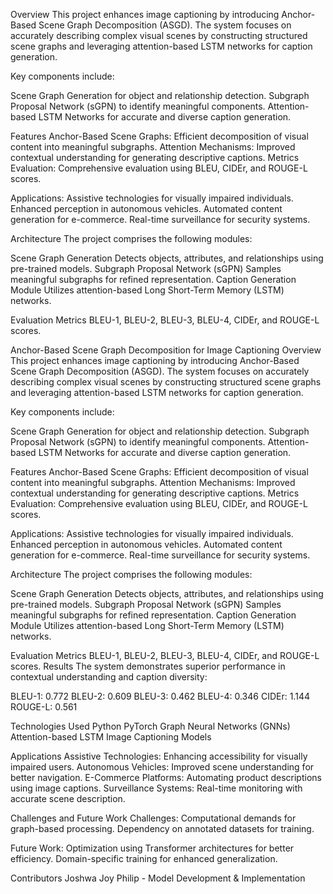 Overview
This project enhances image captioning by introducing Anchor-Based Scene Graph Decomposition (ASGD). The system focuses on accurately describing complex visual scenes by constructing structured scene graphs and leveraging attention-based LSTM networks for caption generation.

Key components include:

Scene Graph Generation for object and relationship detection.
Subgraph Proposal Network (sGPN) to identify meaningful components.
Attention-based LSTM Networks for accurate and diverse caption generation.

Features
Anchor-Based Scene Graphs: Efficient decomposition of visual content into meaningful subgraphs.
Attention Mechanisms: Improved contextual understanding for generating descriptive captions.
Metrics Evaluation: Comprehensive evaluation using BLEU, CIDEr, and ROUGE-L scores.

Applications:
Assistive technologies for visually impaired individuals.
Enhanced perception in autonomous vehicles.
Automated content generation for e-commerce.
Real-time surveillance for security systems.

Architecture
The project comprises the following modules:

Scene Graph Generation
Detects objects, attributes, and relationships using pre-trained models.
Subgraph Proposal Network (sGPN)
Samples meaningful subgraphs for refined representation.
Caption Generation Module
Utilizes attention-based Long Short-Term Memory (LSTM) networks.

Evaluation Metrics
BLEU-1, BLEU-2, BLEU-3, BLEU-4, CIDEr, and ROUGE-L scores.


Anchor-Based Scene Graph Decomposition for Image Captioning
Overview
This project enhances image captioning by introducing Anchor-Based Scene Graph Decomposition (ASGD). The system focuses on accurately describing complex visual scenes by constructing structured scene graphs and leveraging attention-based LSTM networks for caption generation.

Key components include:

Scene Graph Generation for object and relationship detection.
Subgraph Proposal Network (sGPN) to identify meaningful components.
Attention-based LSTM Networks for accurate and diverse caption generation.

Features
Anchor-Based Scene Graphs: Efficient decomposition of visual content into meaningful subgraphs.
Attention Mechanisms: Improved contextual understanding for generating descriptive captions.
Metrics Evaluation: Comprehensive evaluation using BLEU, CIDEr, and ROUGE-L scores.

Applications:
Assistive technologies for visually impaired individuals.
Enhanced perception in autonomous vehicles.
Automated content generation for e-commerce.
Real-time surveillance for security systems.

Architecture
The project comprises the following modules:

Scene Graph Generation
Detects objects, attributes, and relationships using pre-trained models.
Subgraph Proposal Network (sGPN)
Samples meaningful subgraphs for refined representation.
Caption Generation Module
Utilizes attention-based Long Short-Term Memory (LSTM) networks.

Evaluation Metrics
BLEU-1, BLEU-2, BLEU-3, BLEU-4, CIDEr, and ROUGE-L scores.
Results
The system demonstrates superior performance in contextual understanding and caption diversity:

BLEU-1: 0.772
BLEU-2: 0.609
BLEU-3: 0.462
BLEU-4: 0.346
CIDEr: 1.144
ROUGE-L: 0.561

Technologies Used
Python
PyTorch
Graph Neural Networks (GNNs)
Attention-based LSTM
Image Captioning Models

Applications
Assistive Technologies: Enhancing accessibility for visually impaired users.
Autonomous Vehicles: Improved scene understanding for better navigation.
E-Commerce Platforms: Automating product descriptions using image captions.
Surveillance Systems: Real-time monitoring with accurate scene description.

Challenges and Future Work
Challenges:
Computational demands for graph-based processing.
Dependency on annotated datasets for training.

Future Work:
Optimization using Transformer architectures for better efficiency.
Domain-specific training for enhanced generalization.

Contributors
Joshwa Joy Philip - Model Development & Implementation
